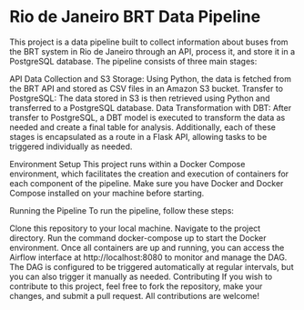 # Rio de Janeiro BRT Data Pipeline
This project is a data pipeline built to collect information about buses from the BRT system in Rio de Janeiro through an API, process it, and store it in a PostgreSQL database. The pipeline consists of three main stages:

API Data Collection and S3 Storage: Using Python, the data is fetched from the BRT API and stored as CSV files in an Amazon S3 bucket.
Transfer to PostgreSQL: The data stored in S3 is then retrieved using Python and transferred to a PostgreSQL database.
Data Transformation with DBT: After transfer to PostgreSQL, a DBT model is executed to transform the data as needed and create a final table for analysis.
Additionally, each of these stages is encapsulated as a route in a Flask API, allowing tasks to be triggered individually as needed.

Environment Setup
This project runs within a Docker Compose environment, which facilitates the creation and execution of containers for each component of the pipeline. Make sure you have Docker and Docker Compose installed on your machine before starting.

Running the Pipeline
To run the pipeline, follow these steps:

Clone this repository to your local machine.
Navigate to the project directory.
Run the command docker-compose up to start the Docker environment.
Once all containers are up and running, you can access the Airflow interface at http://localhost:8080 to monitor and manage the DAG.
The DAG is configured to be triggered automatically at regular intervals, but you can also trigger it manually as needed.
Contributing
If you wish to contribute to this project, feel free to fork the repository, make your changes, and submit a pull request. All contributions are welcome!
